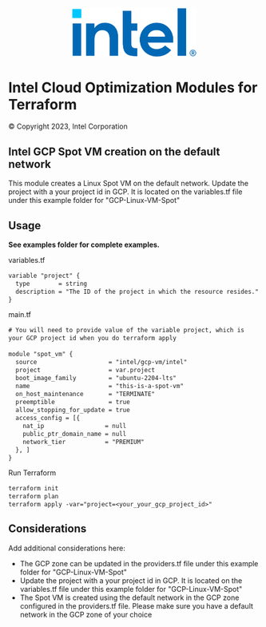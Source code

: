<p align="center">
  <img src="https://github.com/intel/terraform-intel-gcp-vm/blob/main/images/logo-classicblue-800px.png?raw=true" alt="Intel Logo" width="250"/>
</p>

# Intel Cloud Optimization Modules for Terraform

© Copyright 2023, Intel Corporation

## Intel GCP Spot VM creation on the default network

This module creates a Linux Spot VM on the default network.  Update the project with a your project id in GCP. It is located on the variables.tf file under this example folder for "GCP-Linux-VM-Spot"

## Usage

**See examples folder for complete examples.**

variables.tf

```hcl
variable "project" {
  type        = string
  description = "The ID of the project in which the resource resides."
}
```

main.tf
```hcl
# You will need to provide value of the variable project, which is your GCP project id when you do terraform apply

module "spot_vm" {
  source                    = "intel/gcp-vm/intel"
  project                   = var.project
  boot_image_family         = "ubuntu-2204-lts"
  name                      = "this-is-a-spot-vm"
  on_host_maintenance       = "TERMINATE"
  preemptible               = true
  allow_stopping_for_update = true
  access_config = [{
    nat_ip                 = null
    public_ptr_domain_name = null
    network_tier           = "PREMIUM"
  }, ]
}
```

Run Terraform

```hcl
terraform init  
terraform plan
terraform apply -var="project=<your_your_gcp_project_id>"
```

## Considerations
Add additional considerations here:
- The GCP zone can be updated in the providers.tf file under this example folder for "GCP-Linux-VM-Spot"
- Update the project with a your project id in GCP. It is located on the variables.tf file under this example folder for "GCP-Linux-VM-Spot"
- The Spot VM is created using the default network in the GCP zone configured in the providers.tf file. Please make sure you have a default network in the GCP zone of your choice
